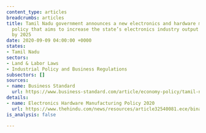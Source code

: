 ```yaml
---
content_type: articles
breadcrumbs: articles
title: Tamil Nadu government announces a new electronics and hardware manufacturing
  policy that aims to increase the state’s electronics industry output to $100 billion
  by 2025
date: 2020-09-09 04:00:00 +0000
states:
- Tamil Nadu
sectors:
- Land & Labor Laws
- Industrial Policy and Business Regulations
subsectors: []
sources:
- name: Business Standard
  url: https://www.business-standard.com/article/economy-policy/tamil-nadu-govt-releases-policy-for-electronics-hardware-manufacturing-120090700360_1.html
details:
- name: Electronics Hardware Manufacturing Policy 2020
  url: https://www.thehindu.com/news/resources/article32540081.ece/binary/TNElectronicsHardwareManufacturing-policy.pdf
is_analysis: false

---
```

